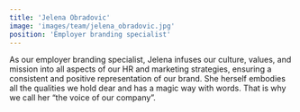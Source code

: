 ```yaml
---
title: 'Jelena Obradovic'
image: 'images/team/jelena_obradovic.jpg'
position: 'Employer branding specialist'
---
```


As our employer branding specialist, Jelena infuses our culture, values, and mission into all aspects of our HR and marketing strategies, ensuring a consistent and positive representation of our brand. She herself embodies all the qualities we hold dear and has a magic way with words. That is why we call her “the voice of our company”.
